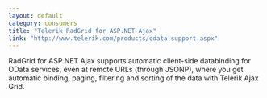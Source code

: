 ```yaml
---
layout: default
category: consumers
title: "Telerik RadGrid for ASP.NET Ajax"
link: "http://www.telerik.com/products/odata-support.aspx"
---
```

RadGrid for ASP.NET Ajax supports automatic client-side databinding for OData services, even at remote URLs (through JSONP), where you get automatic binding, paging, filtering and sorting of the data with Telerik Ajax Grid.
